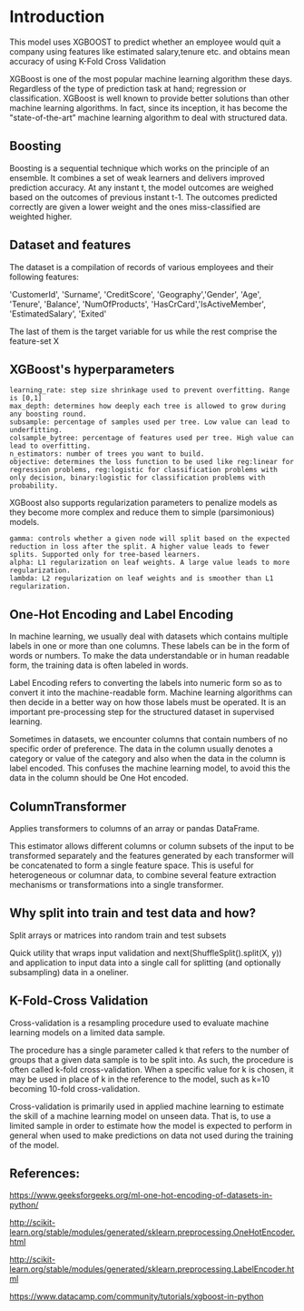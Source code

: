 # Introduction
This model uses XGBOOST to predict whether an employee would quit a company using features like estimated salary,tenure etc. and obtains mean accuracy of using K-Fold Cross Validation

XGBoost is one of the most popular machine learning algorithm these days. Regardless of the type of prediction task at hand; regression or classification.
XGBoost is well known to provide better solutions than other machine learning algorithms. In fact, since its inception, it has become the "state-of-the-art” machine learning algorithm to deal with structured data.

## Boosting

Boosting is a sequential technique which works on the principle of an ensemble. It combines a set of weak learners and delivers improved prediction accuracy. At any instant t, the model outcomes are weighed based on the outcomes of previous instant t-1. The outcomes predicted correctly are given a lower weight and the ones miss-classified are weighted higher.

## Dataset and features
The dataset is a compilation of records of various employees and their following features:

'CustomerId', 'Surname', 'CreditScore', 'Geography','Gender', 'Age', 'Tenure', 'Balance', 'NumOfProducts', 'HasCrCard','IsActiveMember', 'EstimatedSalary', 'Exited'

The last of them is the target variable for us while the rest comprise the feature-set X

## XGBoost's hyperparameters


    learning_rate: step size shrinkage used to prevent overfitting. Range is [0,1]
    max_depth: determines how deeply each tree is allowed to grow during any boosting round.
    subsample: percentage of samples used per tree. Low value can lead to underfitting.
    colsample_bytree: percentage of features used per tree. High value can lead to overfitting.
    n_estimators: number of trees you want to build.
    objective: determines the loss function to be used like reg:linear for regression problems, reg:logistic for classification problems with only decision, binary:logistic for classification problems with probability.

XGBoost also supports regularization parameters to penalize models as they become more complex and reduce them to simple (parsimonious) models.

    gamma: controls whether a given node will split based on the expected reduction in loss after the split. A higher value leads to fewer splits. Supported only for tree-based learners.
    alpha: L1 regularization on leaf weights. A large value leads to more regularization.
    lambda: L2 regularization on leaf weights and is smoother than L1 regularization.

## One-Hot Encoding and Label Encoding

In machine learning, we usually deal with datasets which contains multiple labels in one or more than one columns. These labels can be in the form of words or numbers. To make the data understandable or in human readable form, the training data is often labeled in words.

Label Encoding refers to converting the labels into numeric form so as to convert it into the machine-readable form. Machine learning algorithms can then decide in a better way on how those labels must be operated. It is an important pre-processing step for the structured dataset in supervised learning.

Sometimes in datasets, we encounter columns that contain numbers of no specific order of preference. The data in the column usually denotes a category or value of the category and also when the data in the column is label encoded. This confuses the machine learning model, to avoid this the data in the column should be One Hot encoded.

## ColumnTransformer

Applies transformers to columns of an array or pandas DataFrame.

This estimator allows different columns or column subsets of the input to be transformed separately and the features generated by each transformer will be concatenated to form a single feature space. This is useful for heterogeneous or columnar data, to combine several feature extraction mechanisms or transformations into a single transformer.

## Why split into train and test data and how?

Split arrays or matrices into random train and test subsets

Quick utility that wraps input validation and next(ShuffleSplit().split(X, y)) and application to input data into a single call for splitting (and optionally subsampling) data in a oneliner.

## K-Fold-Cross Validation

Cross-validation is a resampling procedure used to evaluate machine learning models on a limited data sample.

The procedure has a single parameter called k that refers to the number of groups that a given data sample is to be split into. As such, the procedure is often called k-fold cross-validation. When a specific value for k is chosen, it may be used in place of k in the reference to the model, such as k=10 becoming 10-fold cross-validation.

Cross-validation is primarily used in applied machine learning to estimate the skill of a machine learning model on unseen data. That is, to use a limited sample in order to estimate how the model is expected to perform in general when used to make predictions on data not used during the training of the model.

## References:
https://www.geeksforgeeks.org/ml-one-hot-encoding-of-datasets-in-python/

http://scikit-learn.org/stable/modules/generated/sklearn.preprocessing.OneHotEncoder.html

http://scikit-learn.org/stable/modules/generated/sklearn.preprocessing.LabelEncoder.html

https://www.datacamp.com/community/tutorials/xgboost-in-python
